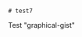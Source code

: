                                                                                                                                                               # test7
Test "graphical-gist"